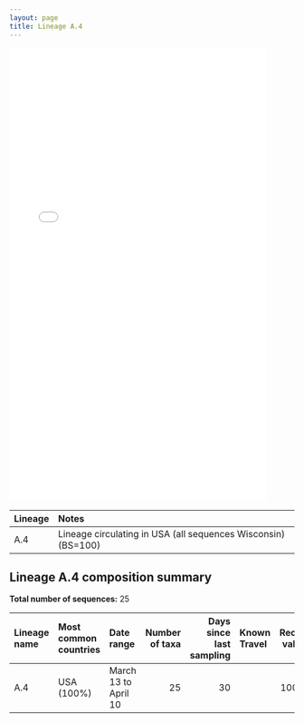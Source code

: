 ```yaml
---
layout: page
title: Lineage A.4
---
```




<embed src="../assets/images/A.4.pdf" type="application/pdf" width="90%" height="800px" />


| Lineage | Notes |
|:-----|:-----|
| A.4 | Lineage circulating in USA (all sequences Wisconsin) (BS=100) |

<h2>Lineage A.4 composition summary </h2>

<strong>Total number of sequences:</strong> 25

| Lineage name | Most common countries | Date range | Number of taxa |  Days since last sampling | Known Travel | Recall value |
|:-----|:-----|:-------|-------:|-------:|:---------|--------:|
| A.4 | USA (100%) | March 13 to April 10 | 25 | 30 |  | 100.0 |
